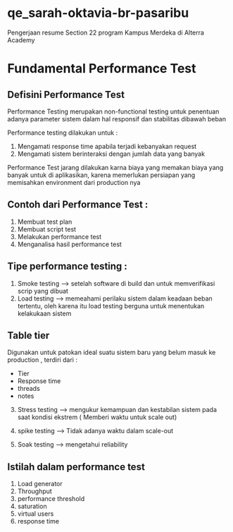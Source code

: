 # qe_sarah-oktavia-br-pasaribu

Pengerjaan resume Section 22 program Kampus Merdeka di Alterra Academy

# Fundamental Performance Test

## Defisini Performance Test

Performance Testing merupakan non-functional testing untuk penentuan adanya parameter sistem dalam hal responsif dan stabilitas dibawah beban

Performance testing dilakukan untuk :

1. Mengamati response time apabila terjadi kebanyakan request
2. Mengamati sistem berinteraksi dengan jumlah data yang banyak

Performance Test jarang dilakukan karna biaya yang memakan biaya yang banyak untuk di aplikasikan, karena memerlukan persiapan yang memisahkan environment dari production nya

## Contoh dari Performance Test :

1. Membuat test plan
2. Membuat script test
3. Melakukan performance test
4. Menganalisa hasil performance test

## Tipe performance testing :

1. Smoke testing --> setelah software di build dan untuk memverifikasi scrip yang dibuat
2. Load testing --> memeahami perilaku sistem dalam keadaan beban tertentu, oleh karena itu load testing berguna untuk menentukan kelakukaan sistem

## Table tier

Digunakan untuk patokan ideal suatu sistem baru yang belum masuk ke production , terdiri dari :

- Tier
- Response time
- threads
- notes

3. Stress testing --> mengukur kemampuan dan kestabilan sistem pada saat kondisi ekstrem ( Memberi waktu untuk scale out)

4. spike testing --> Tidak adanya waktu dalam scale-out

5. Soak testing --> mengetahui reliability

## Istilah dalam performance test

1. Load generator
2. Throughput
3. performance threshold
4. saturation
5. virtual users
6. response time
